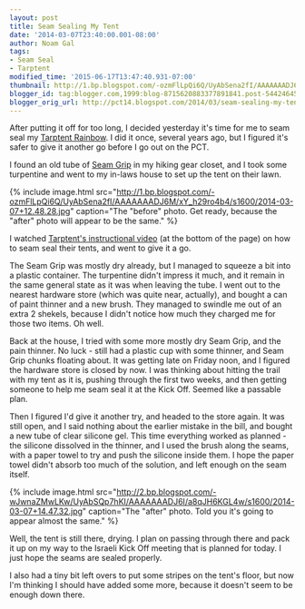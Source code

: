 ```yaml
---
layout: post
title: Seam Sealing My Tent
date: '2014-03-07T23:40:00.001-08:00'
author: Noam Gal
tags:
- Seam Seal
- Tarptent
modified_time: '2015-06-17T13:47:40.931-07:00'
thumbnail: http://1.bp.blogspot.com/-ozmFlLpQi6Q/UyAbSena2fI/AAAAAAADJ6M/xY_h29ro4b4/s72-c/2014-03-07+12.48.28.jpg
blogger_id: tag:blogger.com,1999:blog-8715620883377891841.post-5442464501853484310
blogger_orig_url: http://pct14.blogspot.com/2014/03/seam-sealing-my-tent.html
---
```

After putting it off for too long, I decided yesterday it's time for me to seam seal my [Tarptent Rainbow]. I did it once, several years ago, but I figured it's safer to give it another go before I go out on the PCT.

I found an old tube of [Seam Grip] in my hiking gear closet, and I took some turpentine and went to my in-laws house to set up the tent on their lawn.

{% include image.html src="http://1.bp.blogspot.com/-ozmFlLpQi6Q/UyAbSena2fI/AAAAAAADJ6M/xY_h29ro4b4/s1600/2014-03-07+12.48.28.jpg" caption="The &quot;before&quot; photo. Get ready, because the &quot;after&quot; photo will appear to be the same." %}

I watched [Tarptent's instructional video] (at the bottom of the page) on how to seam seal their tents, and went to give it a go.

The Seam Grip was mostly dry already, but I managed to squeeze a bit into a plastic container. The turpentine didn't impress it much, and it remain in the same general state as it was when leaving the tube. I went out to the nearest hardware store (which was quite near, actually), and bought a can of paint thinner and a new brush. They managed to swindle me out of an extra 2 shekels, because I didn't notice how much they charged me for those two items. Oh well.

Back at the house, I tried with some more mostly dry Seam Grip, and the pain thinner. No luck - still had a plastic cup with some thinner, and Seam Grip chunks floating about. It was getting late on Friday noon, and I figured the hardware store is closed by now. I was thinking about hitting the trail with my tent as it is, pushing through the first two weeks, and then getting someone to help me seam seal it at the Kick Off. Seemed like a passable plan.

Then I figured I'd give it another try, and headed to the store again. It was still open, and I said nothing about the earlier mistake in the bill, and bought a new tube of clear silicone gel. This time everything worked as planned - the silicone dissolved in the thinner, and I used the brush along the seams, with a paper towel to try and push the silicone inside them. I hope the paper towel didn't absorb too much of the solution, and left enough on the seam itself.

{% include image.html src="http://2.bp.blogspot.com/-wJwnaZMwLKw/UyAbSQp7hKI/AAAAAAADJ6I/a8qJH6KGL4w/s1600/2014-03-07+14.47.32.jpg" caption="The &quot;after&quot; photo. Told you it's going to appear almost the same." %}

Well, the tent is still there, drying. I plan on passing through there and pack it up on my way to the Israeli Kick Off meeting that is planned for today. I just hope the seams are sealed properly.

I also had a tiny bit left overs to put some stripes on the tent's floor, but now I'm thinking I should have added some more, because it doesn't seem to be enough down there.

[Tarptent Rainbow]: http://tarptent.com/rainbow.html
[Seam Grip]: http://www.mcnett.com/gearaid/seam-grip#10510
[Tarptent's instructional video]: http://www.tarptent.com/ttvideos.html